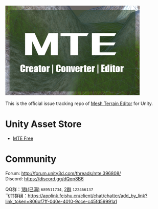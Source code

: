 ![MTE cover](docs/CardImage_420x280.png)

This is the official issue tracking repo of [Mesh Terrain Editor](https://assetstore.unity.com/packages/tools/terrain/mesh-terrain-editor-free-67758) for Unity.

# Unity Asset Store

* [MTE Free](https://assetstore.unity.com/packages/tools/terrain/mesh-terrain-editor-free-67758)

# Community

Forum: http://forum.unity3d.com/threads/mte.396808/  
Discord: https://discord.gg/dQqp8B6

QQ群：[1群(已满)](https://jq.qq.com/?_wv=1027&k=8EW9H5iD) `689511734`, [2群](https://jq.qq.com/?_wv=1027&k=QfZVt0Vh) `122466137`  
飞书群组：https://applink.feishu.cn/client/chat/chatter/add_by_link?link_token=806of7ff-0d0e-4010-9cce-c45fd59991a1
